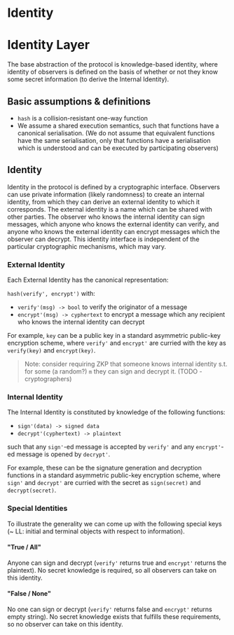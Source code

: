 # Identity



# Identity Layer

The base abstraction of the protocol is knowledge-based identity, where identity of observers is defined on the basis of whether or not they know some secret information (to derive the Internal Identity).

## Basic assumptions & definitions

- `hash` is a collision-resistant one-way function
- We assume a shared execution semantics, such that functions have a canonical serialisation. (We do not assume that equivalent functions have the same serialisation, only that functions have a serialisation which is understood and can be executed by participating observers)

## Identity

Identity in the protocol is defined by a cryptographic interface. Observers can use private information (likely randomness) to create an internal identity, from which they can derive an external identity to which it corresponds. The external identity is a name which can be shared with other parties. The observer who knows the internal identity can sign messages, which anyone who knows the external identity can verify, and anyone who knows the external identity can encrypt messages which the observer can decrypt. This identity interface is independent of the particular cryptographic mechanisms, which may vary.

### External Identity

Each External Identity has the canonical representation:

`hash(verify', encrypt')` with: 
- `verify'(msg) -> bool` to verify the originator of a message
- `encrypt'(msg) -> cyphertext` to encrypt a message which any recipient who knows the internal identity can decrypt


For example, `key` can be a public key in a standard asymmetric public-key encryption scheme, where `verify'` and `encrypt'` are curried with the key as `verify(key)` and `encrypt(key)`.

> Note: consider requiring ZKP that someone knows internal identity s.t. for some (a random?) `m` they can sign and decrypt it. (TODO - cryptographers)

### Internal Identity 

The Internal Identity is constituted by knowledge of the following functions:

- `sign'(data) -> signed data`
- `decrypt'(cyphertext) -> plaintext`

such that any `sign'`-ed message is accepted by `verify'` and any `encrypt'`-ed message is opened by `decrypt'`.

For example, these can be the signature generation and decryption functions in a standard asymmetric public-key encryption scheme, where `sign'` and `decrypt'` are curried with the secret as `sign(secret)` and `decrypt(secret)`.

### Special Identities

To illustrate the generality we can come up with the following special keys (~ LL: initial and terminal objects with respect to information).

#### "True / All"

Anyone can sign and decrypt (`verify'` returns true and `encrypt'` returns the plaintext). No secret knowledge is required, so all observers can take on this identity.

#### "False / None"

No one can sign or decrypt (`verify'` returns false and `encrypt'` returns empty string). No secret knowledge exists that fulfills these requirements, so no observer can take on this identity.
